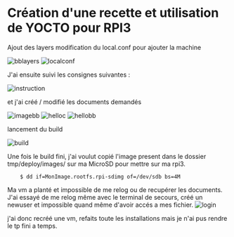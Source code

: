 # Création d'une recette et utilisation de YOCTO pour RPI3

Ajout des layers modification du local.conf pour ajouter la machine
    
![bblayers](https://user-images.githubusercontent.com/70941138/118407609-c9f14200-b681-11eb-8f81-660b20c19cd6.PNG)
![localconf](https://user-images.githubusercontent.com/70941138/118408044-f5752c00-b683-11eb-91da-19215ba44979.PNG)


J'ai ensuite suivi les consignes suivantes :

![instruction](https://user-images.githubusercontent.com/70941138/118407988-c5c62400-b683-11eb-8dca-21ef2db35888.PNG)

et j'ai créé / modifié les documents demandés

![imagebb](https://user-images.githubusercontent.com/70941138/118408002-d7a7c700-b683-11eb-97dc-781d4f45d475.PNG)
![helloc](https://user-images.githubusercontent.com/70941138/118408007-dd9da800-b683-11eb-9711-b2e7df969d0a.PNG)
![hellobb](https://user-images.githubusercontent.com/70941138/118408010-deced500-b683-11eb-9308-da59197836e9.PNG)

lancement du build

![build](https://user-images.githubusercontent.com/70941138/118411269-f3b36480-b693-11eb-8c62-4627c975b134.PNG)

Une fois le build fini, j'ai voulut copié l'image present dans le dossier tmp/deploy/images/ sur ma MicroSD pour mettre sur ma rpi3. 

        $ dd if=MonImage.rootfs.rpi-sdimg of=/dev/sdb bs=4M


Ma vm a planté et impossible de me relog ou de recupérer les documents.
J'ai essayé de me relog même avec le terminal de secours, créé un newuser et impossible quand même d'avoir accés a mes fichier.
![login](https://user-images.githubusercontent.com/70941138/118411763-7ccb9b00-b696-11eb-92c4-3b861022f564.PNG)

j'ai donc recréé une vm, refaits toute les installations mais je n'ai pus rendre le tp fini a temps.
